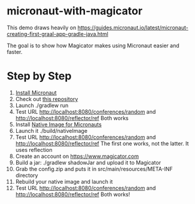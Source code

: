 # micronaut-with-magicator
This demo draws heavily on <https://guides.micronaut.io/latest/micronaut-creating-first-graal-app-gradle-java.html> 

The goal is to show how Magicator makes using Micronaut easier and faster.

# Step by Step
1. [Install Micronaut](https://docs.micronaut.io/1.3.3/guide/index.html#installSdkman)
2. Check out [this repository](https://github.com/ntoper/micronaut-with-magicator/)
2. Launch ./gradlew run
1. Test URL <http://localhost:8080/conferences/random> and <http://localhost:8080/reflector/ref> Both works
1. Install [Native Image for Micronauts](<https://guides.micronaut.io/latest/micronaut-creating-first-graal-app-gradle-java.html>)
1. Launch it ./build/nativeImage
1. Test URL <http://localhost:8080/conferences/random> and <http://localhost:8080/reflector/ref> The first one works, not the latter. It uses reflection
1. Create an account on <https://www.magicator.com>
2. Build a jar: ./gradlew shadowJar and upload it to Magicator
1. Grab the config.zip and puts it in src/main/resources/META-INF directory
1. Rebuild your native image and launch it
1. Test URL <http://localhost:8080/conferences/random> and <http://localhost:8080/reflector/ref> Both works!
 
